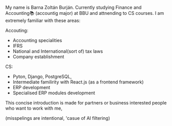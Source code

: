 My name is Barna Zoltán Burján. Currently studying Finance and Accounting📚 (accountig major) at BBU and attnending to CS courses. 
I am extremely familiar with these areas: 

Accouting:
- Accounting specialities
- IFRS
- National and International(sort of) tax laws
- Company establishment
  
CS:
- Pyton, Django, PostgreSQL,
- Intermediate familirity with React.js (as a frontend framework)
- ERP development
- Specialised ERP modules development


This concise introduction is made for partners or business interested people who want to work with me,


(misspelings are intentional, 'casue of AI filtering)
<!---
onyx5z/onyx5z is a ✨ special ✨ repository because its `README.md` (this file) appears on your GitHub profile.
You can click the Preview link to take a look at your changes.
--->
